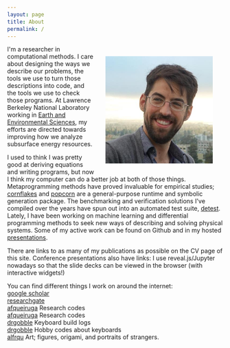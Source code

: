 ```yaml
---
layout: page
title: About
permalink: /
---
```


<img align="right" src="about/images/mug2018.jpeg" width="250" style="margin:25px 25px">

I'm a researcher in computational methods. I care about designing the ways we describe our problems, the tools we use to turn those descriptions into code, and the tools we use to check those programs. At Lawrence Berkeley National Laboratory working in [Earth and Environmental Sciences](https://eesa.lbl.gov), my efforts are directed towards improving how we analyze subsurface energy resources.

I used to think I was pretty good at deriving equations and writing programs, but now I think my computer can do a better job at both of those things. Metaprogramming methods have proved invaluable for empirical studies; [cornflakes](https://github.com/afqueiruga/cornflakes) and [popcorn](https://github.com/afqueiruga/popcorn) are a general-purpose runtime and symbolic generation package. The benchmarking and verification solutions I've compiled over the years have spun out into an automated test suite, [detest](https://github.com/afqueiruga/detest). Lately, I have been working on machine learning and differential programming methods to seek new ways of describing and solving physical systems. Some of my active work can be found on Github and in my hosted [presentations](CV).

There are links to as many of my publications as possible on the CV page of this site. Conference presentations also have links: I use reveal.js/Jupyter nowadays so that the slide decks can be viewed in the browser (with interactive widgets!)

You can find different things I work on around the internet:  
[google scholar](https://scholar.google.com/citations?user=5lV0WOgAAAAJ&hl=en&oi=ao)  
[researchgate](https://www.researchgate.net/profile/Alejandro_Queiruga)  
[<i class="fa fa-github"></i > afqueiruga](https://github.com/afqueiruga) Research codes  
[<i class="fa fa-bitbucket"></i> afqueiruga](https://bitbucket.org/afqueiruga/) Research codes  
[<i class="fa fa-reddit"></i > drgobble](https://www.reddit.com/user/drgobble/submitted/) Keyboard build logs  
[<i class="fa fa-github"></i > drgobble](https://github.com/drgobble) Hobby codes about keyboards  
[<i class="fa fa-instagram"></i > alfrqu](https://www.instagram.com/alfrqu/) Art; figures, origami, and portraits of strangers.
